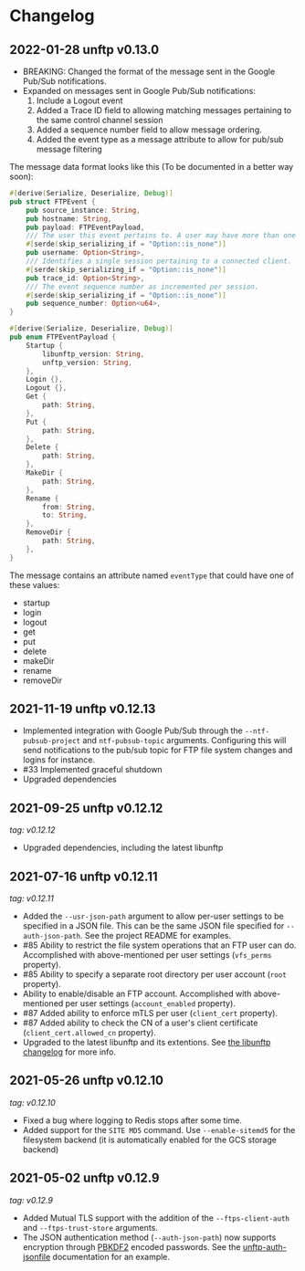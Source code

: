 # Changelog

## 2022-01-28 unftp v0.13.0

- BREAKING: Changed the format of the message sent in the Google Pub/Sub notifications.
- Expanded on messages sent in Google Pub/Sub notifications:
  1. Include a Logout event
  2. Added a Trace ID field to allowing matching messages pertaining to the same control channel session
  3. Added a sequence number field to allow message ordering.
  4. Added the event type as a message attribute to allow for pub/sub message filtering

The message data format looks like this (To be documented in a better way soon): 

```rust
#[derive(Serialize, Deserialize, Debug)]
pub struct FTPEvent {
    pub source_instance: String,
    pub hostname: String,
    pub payload: FTPEventPayload,
    /// The user this event pertains to. A user may have more than one connection or session.
    #[serde(skip_serializing_if = "Option::is_none")]
    pub username: Option<String>,
    /// Identifies a single session pertaining to a connected client.
    #[serde(skip_serializing_if = "Option::is_none")]
    pub trace_id: Option<String>,
    /// The event sequence number as incremented per session.
    #[serde(skip_serializing_if = "Option::is_none")]
    pub sequence_number: Option<u64>,
}

#[derive(Serialize, Deserialize, Debug)]
pub enum FTPEventPayload {
    Startup {
        libunftp_version: String,
        unftp_version: String,
    },
    Login {},
    Logout {},
    Get {
        path: String,
    },
    Put {
        path: String,
    },
    Delete {
        path: String,
    },
    MakeDir {
        path: String,
    },
    Rename {
        from: String,
        to: String,
    },
    RemoveDir {
        path: String,
    },
}
```

The message contains an attribute named `eventType` that could have one of these values:
  
  - startup
  - login
  - logout
  - get
  - put
  - delete
  - makeDir
  - rename
  - removeDir
  
## 2021-11-19 unftp v0.12.13

- Implemented integration with Google Pub/Sub through the `--ntf-pubsub-project` and `ntf-pubsub-topic` arguments. Configuring
  this will send notifications to the pub/sub topic for FTP file system changes and logins for instance.
- \#33 Implemented graceful shutdown
- Upgraded dependencies

## 2021-09-25 unftp v0.12.12

_tag: v0.12.12_

- Upgraded dependencies, including the latest libunftp

## 2021-07-16 unftp v0.12.11

_tag: v0.12.11_

- Added the `--usr-json-path` argument to allow per-user settings to be specified in a JSON file. This can be the same 
  JSON file specified for `--auth-json-path`. See the project README for examples.
- \#85 Ability to restrict the file system operations that an FTP user can do. Accomplished with above-mentioned per user 
  settings (`vfs_perms` property).
- \#85 Ability to specify a separate root directory per user account (`root` property). 
- Ability to enable/disable an FTP account. Accomplished with above-mentioned per user settings (`account_enabled` property).
- \#87 Added ability to enforce mTLS per user (`client_cert` property).
- \#87 Added ability to check the CN of a user's client certificate (`client_cert.allowed_cn` property).  
- Upgraded to the latest libunftp and its extentions. See [the libunftp changelog](https://github.com/bolcom/libunftp/blob/master/CHANGELOG.md) 
  for more info. 

## 2021-05-26 unftp v0.12.10

_tag: v0.12.10_

- Fixed a bug where logging to Redis stops after some time.
- Added support for the `SITE MD5` command. Use `--enable-sitemd5` for the filesystem backend (it is automatically enabled for the GCS storage backend)

## 2021-05-02 unftp v0.12.9

_tag: v0.12.9_

- Added Mutual TLS support with the addition of the `--ftps-client-auth` and `--ftps-trust-store` arguments.
- The JSON authentication method (`--auth-json-path`) now supports encryption through 
  [PBKDF2](https://tools.ietf.org/html/rfc2898#section-5.2) encoded passwords. See the 
  [unftp-auth-jsonfile](https://docs.rs/unftp-auth-jsonfile/0.1.1/unftp_auth_jsonfile/) documentation for an example.
